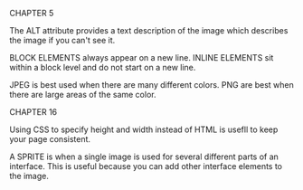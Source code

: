 CHAPTER 5

The ALT attribute provides a text description of the image which describes the image if you can't see it.

BLOCK ELEMENTS always appear on a new line.
INLINE ELEMENTS sit within a block level and do not start on a new line.

JPEG is best used when there are many different colors.
PNG are best when there are large areas of the same color.

CHAPTER 16

Using CSS to specify height and width instead of HTML is usefll to keep your page consistent.

A SPRITE is when a single image is used for several different parts of an interface. This is useful because you can add other interface elements to the image.
